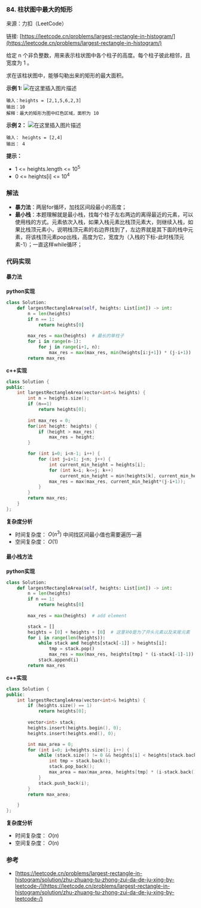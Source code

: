  ### 84. 柱状图中最大的矩形

来源：力扣（LeetCode）

链接: [https://leetcode.cn/problems/largest-rectangle-in-histogram/](https://leetcode.cn/problems/largest-rectangle-in-histogram/)

给定 n 个非负整数，用来表示柱状图中各个柱子的高度。每个柱子彼此相邻，且宽度为 1 。

求在该柱状图中，能够勾勒出来的矩形的最大面积。

 

**示例 1:**
![在这里插入图片描述](https://img-blog.csdnimg.cn/0a36ad6e77754e3192672c808815844c.png)
```
输入：heights = [2,1,5,6,2,3]
输出：10
解释：最大的矩形为图中红色区域，面积为 10
```

**示例 2：**
![在这里插入图片描述](https://img-blog.csdnimg.cn/b1a6a0fbde794d4c992fe7a8d749f3a1.png)
```
输入： heights = [2,4]
输出： 4
```

**提示：**
* 1 <= heights.length <= $10^5$
* 0 <= heights[i] <= $10^4$

 

### 解法
* **暴力法**：两层for循环，加找区间段最小的高度；
* **最小栈**：本题理解就是最小栈，找每个柱子左右两边的离得最近的元素，可以使用栈的方式。元素依次入栈，如果入栈元素比栈顶元素大，则继续入栈，如果比栈顶元素小，说明栈顶元素的右边界找到了，左边界就是其下面的栈中元素，将该栈顶元素pop出栈，高度为它，宽度为（入栈的下标-此时栈顶元素-1）；一直这样while循环；


### 代码实现
#### 暴力法
**python实现**
```python
class Solution:
    def largestRectangleArea(self, heights: List[int]) -> int:
        n = len(heights)
        if n == 1:
            return heights[0]
        
        max_res = max(heights)  # 最长的单柱子 
        for i in range(n-1):
            for j in range(i+1, n):
                max_res = max(max_res, min(heights[i:j+1]) * (j-i+1))
        return max_res
```

**c++实现**
```cpp
class Solution {
public:
    int largestRectangleArea(vector<int>& heights) {
        int n = heights.size();
        if (n==1)
            return heights[0];
        
        int max_res = 0;
        for(int height: heights) {
            if (height > max_res)
                max_res = height;
        }

        for (int i=0; i<n-1; i++) {
            for (int j=i+1; j<n; j++) {
                int current_min_height = heights[i];
                for (int k=i; k<=j; k++)
                    current_min_height = min(heights[k], current_min_height);
                max_res = max(max_res, current_min_height*(j-i+1));
            }
        }
        return max_res;
    }
};
```


**复杂度分析**

* 时间复杂度： $O(n^3)$     中间找区间最小值也需要遍历一遍
* 空间复杂度： $O(1)$  

#### 最小栈方法
**python实现**
```python
class Solution:
    def largestRectangleArea(self, heights: List[int]) -> int:
        n = len(heights)
        if n == 1:
            return heights[0]
        
        max_res = max(heights)  # add element 

        stack = []
        heights = [0] + heights + [0]  # 这里补0是为了开头元素以及末尾元素 
        for i in range(len(heights)):
            while stack and heights[stack[-1]] > heights[i]:
                tmp = stack.pop()
                max_res = max(max_res, heights[tmp] * (i-stack[-1]-1))
            stack.append(i)
        return max_res
```

**c++实现**
```cpp
class Solution {
public:
    int largestRectangleArea(vector<int>& heights) {
        if (heights.size() == 1)
            return heights[0];
        
        vector<int> stack;
        heights.insert(heights.begin(), 0);
        heights.insert(heights.end(), 0);

        int max_area = 0;
        for (int i=0; i<heights.size(); i++) {
            while (stack.size() != 0 && heights[i] < heights[stack.back()]) {
                int tmp = stack.back();
                stack.pop_back();
                max_area = max(max_area, heights[tmp] * (i-stack.back()-1));
            }
            stack.push_back(i);
        }
        return max_area;

    }
};
```


**复杂度分析**

* 时间复杂度： $O(n)$ 
* 空间复杂度： $O(n)$  


### 参考
* [https://leetcode.cn/problems/largest-rectangle-in-histogram/solution/zhu-zhuang-tu-zhong-zui-da-de-ju-xing-by-leetcode-/](https://leetcode.cn/problems/largest-rectangle-in-histogram/solution/zhu-zhuang-tu-zhong-zui-da-de-ju-xing-by-leetcode-/)